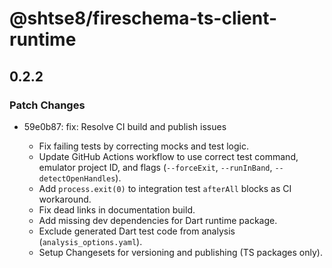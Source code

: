 # @shtse8/fireschema-ts-client-runtime

## 0.2.2

### Patch Changes

- 59e0b87: fix: Resolve CI build and publish issues

  - Fix failing tests by correcting mocks and test logic.
  - Update GitHub Actions workflow to use correct test command, emulator project ID, and flags (`--forceExit`, `--runInBand`, `--detectOpenHandles`).
  - Add `process.exit(0)` to integration test `afterAll` blocks as CI workaround.
  - Fix dead links in documentation build.
  - Add missing dev dependencies for Dart runtime package.
  - Exclude generated Dart test code from analysis (`analysis_options.yaml`).
  - Setup Changesets for versioning and publishing (TS packages only).
